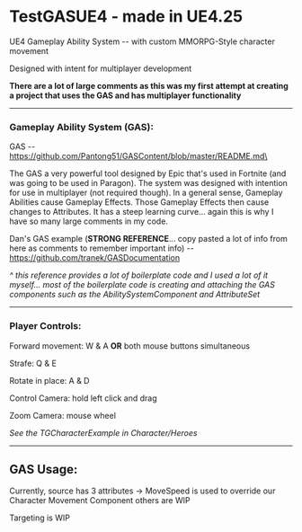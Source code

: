 # TestGASUE4 - made in UE4.25

 UE4 Gameplay Ability System -- with custom MMORPG-Style character movement
 
 Designed with intent for multiplayer development
 
 **There are a lot of large comments as this was my first attempt at creating a project that uses the GAS and has multiplayer functionality**
 
 -------------------------------------------------------------------------------------------------------------------------------------
 ### Gameplay Ability System (GAS):
 
 GAS -- https://github.com/Pantong51/GASContent/blob/master/README.md\
 
 The GAS a very powerful tool designed by Epic that's used in Fortnite (and was going to be used in Paragon). The system was designed with intention for use in multiplayer (not required though). In a general sense, Gameplay Abilities cause Gameplay Effects. Those Gameplay Effects then cause changes to Attributes. It has a steep learning curve... again this is why I have so many large comments in my code.
 
 Dan's GAS example (**STRONG REFERENCE**... copy pasted a lot of info from here as comments to remember important info) -- https://github.com/tranek/GASDocumentation
 
 *^ this reference provides a lot of boilerplate code and I used a lot of it myself... most of the boilerplate code is creating and attaching the GAS components such as the AbilitySystemComponent and AttributeSet*
 
 -------------------------------------------------------------------------------------------------------------------------------------
 
 ### Player Controls:
 
 Forward movement: W & A **OR** both mouse buttons simultaneous
 
 Strafe: Q & E
 
 Rotate in place: A & D
 
 Control Camera: hold left click and drag
 
 Zoom Camera: mouse wheel
 
 *See the TGCharacterExample in Character/Heroes*
 
 -------------------------------------------------------------------------------------------------------------------------------------
 ## GAS Usage:
 
 Currently, source has 3 attributes -> MoveSpeed is used to override our Character Movement Component
 others are WIP
 
 Targeting is WIP

